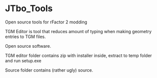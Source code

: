 JTbo_Tools
==========

Open source tools for rFactor 2 modding

TGM Editor is tool that reduces amount of typing when making geometry entries to TGM files.

Open source software.

TGM editor folder contains zip with installer inside, extract to temp folder and run setup.exe

Source folder contains (rather ugly) source. 